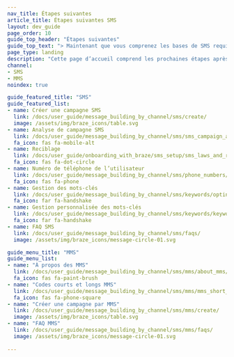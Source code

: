 ```yaml
---
nav_title: Étapes suivantes
article_title: Étapes suivantes SMS
layout: dev_guide
page_order: 10
guide_top_header: "Étapes suivantes"
guide_top_text: "> Maintenant que vous comprenez les bases de SMS requises pour l’onboarding, préparez-vous à consulter notre <a href='/docs/user_guide/message_building_by_channel/sms/'>section dédiée aux SMS</a> pour plus de sujets, comme la création d’une campagne SMS, la compréhension des analytiques de campagne et le traitement des mots-clés SMS."
page_type: landing
description: "Cette page d’accueil comprend les prochaines étapes après avoir terminé votre configuration initiale SMS."
channel: 
- SMS
- MMS
noindex: true

guide_featured_title: "SMS"
guide_featured_list:
- name: Créer une campagne SMS
  link: /docs/user_guide/message_building_by_channel/sms/create/
  image: /assets/img/braze_icons/table.svg
- name: Analyse de campagne SMS
  link: /docs/user_guide/message_building_by_channel/sms/sms_campaign_analytics/
  fa_icon: fas fa-mobile-alt
- name: Reciblage
  link: /docs/user_guide/onboarding_with_braze/sms_setup/sms_laws_and_regulations/
  fa_icon: fas fa-dot-circle
- name: Numéro de téléphone de l’utilisateur
  link: /docs/user_guide/message_building_by_channel/sms/phone_numbers/user_phone_numbers/
  fa_icon: fas fa-phone
- name: Gestion des mots-clés
  link: /docs/user_guide/message_building_by_channel/sms/keywords/optin_optout/#managing-keywords-and-auto-responses
  fa_icon: far fa-handshake
- name: Gestion personnalisée des mots-clés
  link: /docs/user_guide/message_building_by_channel/sms/keywords/keyword_handling/
  fa_icon: far fa-handshake
- name: FAQ SMS
  link: /docs/user_guide/message_building_by_channel/sms/faqs/
  image: /assets/img/braze_icons/message-circle-01.svg

guide_menu_title: "MMS"
guide_menu_list:
- name: "À propos des MMS"
  link: /docs/user_guide/message_building_by_channel/sms/mms/about_mms/
  fa_icon: fas fa-paint-brush
- name: "Codes courts et longs MMS"
  link: /docs/user_guide/message_building_by_channel/sms/mms/mms_short_long_codes/
  fa_icon: fas fa-phone-square
- name: "Créer une campagne par MMS"
  link: /docs/user_guide/message_building_by_channel/sms/mms/create/
  image: /assets/img/braze_icons/table.svg
- name: "FAQ MMS"
  link: /docs/user_guide/message_building_by_channel/sms/mms/faqs/
  image: /assets/img/braze_icons/message-circle-01.svg
  
---
```




